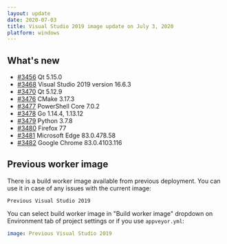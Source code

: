 ```yaml
---
layout: update
date: 2020-07-03
title: Visual Studio 2019 image update on July 3, 2020
platform: windows
---
```


## What's new

* [#3456](https://github.com/appveyor/ci/issues/3456) Qt 5.15.0
* [#3468](https://github.com/appveyor/ci/issues/3468) Visual Studio 2019 version 16.6.3
* [#3470](https://github.com/appveyor/ci/issues/3470) Qt 5.12.9
* [#3476](https://github.com/appveyor/ci/issues/3476) CMake 3.17.3
* [#3477](https://github.com/appveyor/ci/issues/3477) PowerShell Core 7.0.2
* [#3478](https://github.com/appveyor/ci/issues/3478) Go 1.14.4, 1.13.12
* [#3479](https://github.com/appveyor/ci/issues/3479) Python 3.7.8
* [#3480](https://github.com/appveyor/ci/issues/3480) Firefox 77
* [#3481](https://github.com/appveyor/ci/issues/3481) Microsoft Edge 83.0.478.58
* [#3482](https://github.com/appveyor/ci/issues/3482) Google Chrome 83.0.4103.116

## Previous worker image

There is a build worker image available from previous deployment. You can use it in case of any issues with the current image:

`Previous Visual Studio 2019`

You can select build worker image in "Build worker image" dropdown on Environment tab of project settings or if you use `appveyor.yml`:

```yaml
image: Previous Visual Studio 2019
```